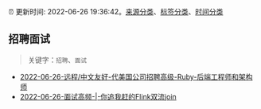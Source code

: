 :alarm_clock: 更新时间: 2022-06-26 19:36:42。[来源分类](../README.md)、[标签分类](../TAGS.md)、[时间分类](../TIMELINE.md)

## 招聘面试


> 关键字：`招聘`、`面试`



- [2022-06-26-远程/中文友好-代美国公司招聘高级-Ruby-后端工程师和架构师](https://www.v2ex.com/t/862320) 
- [2022-06-26-面试高频-|-你追我赶的Flink双流join](https://toutiao.io/k/tz2n70b) 